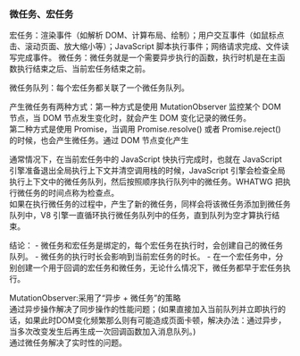 ### 微任务、宏任务
宏任务：渲染事件（如解析 DOM、计算布局、绘制）；用户交互事件（如鼠标点击、滚动页面、放大缩小等）；JavaScript 脚本执行事件；网络请求完成、文件读写完成事件。
微任务：微任务就是一个需要异步执行的函数，执行时机是在主函数执行结束之后、当前宏任务结束之前。  

微任务队列：每个宏任务都关联了一个微任务队列。  

产生微任务有两种方式：第一种方式是使用 MutationObserver 监控某个 DOM 节点，当 DOM 节点发生变化时，就会产生 DOM 变化记录的微任务。  
第二种方式是使用 Promise，当调用 Promise.resolve() 或者 Promise.reject() 的时候，也会产生微任务。通过 DOM 节点变化产生  

通常情况下，在当前宏任务中的 JavaScript 快执行完成时，也就在 JavaScript 引擎准备退出全局执行上下文并清空调用栈的时候，JavaScript 引擎会检查全局执行上下文中的微任务队列，然后按照顺序执行队列中的微任务。WHATWG 把执行微任务的时间点称为检查点。  
如果在执行微任务的过程中，产生了新的微任务，同样会将该微任务添加到微任务队列中，V8 引擎一直循环执行微任务队列中的任务，直到队列为空才算执行结束。


结论：
	- 微任务和宏任务是绑定的，每个宏任务在执行时，会创建自己的微任务队列。
	- 微任务的执行时长会影响到当前宏任务的时长。
	- 在一个宏任务中，分别创建一个用于回调的宏任务和微任务，无论什么情况下，微任务都早于宏任务执行。

MutationObserver:采用了“异步 + 微任务”的策略  
通过异步操作解决了同步操作的性能问题；(如果直接加入当前队列并立即执行的话，如果此时DOM变化频繁那么则有可能造成页面卡顿，解决办法：通过异步，当多次改变发生后再生成一次回调函数加入消息队列。)  
通过微任务解决了实时性的问题。






